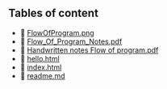 ## Tables of content
- 🤣 [FlowOfProgram.png](./FlowOfProgram.png)
- 🤣 [Flow_Of_Program_Notes.pdf](./Flow_Of_Program_Notes.pdf)
- 🤣 [Handwritten notes Flow of program.pdf](./Handwritten%20notes%20Flow%20of%20program.pdf)
- 🤣 [hello.html](./hello.html)
- 🤣 [index.html](./index.html)
- 🤣 [readme.md](./readme.md)
